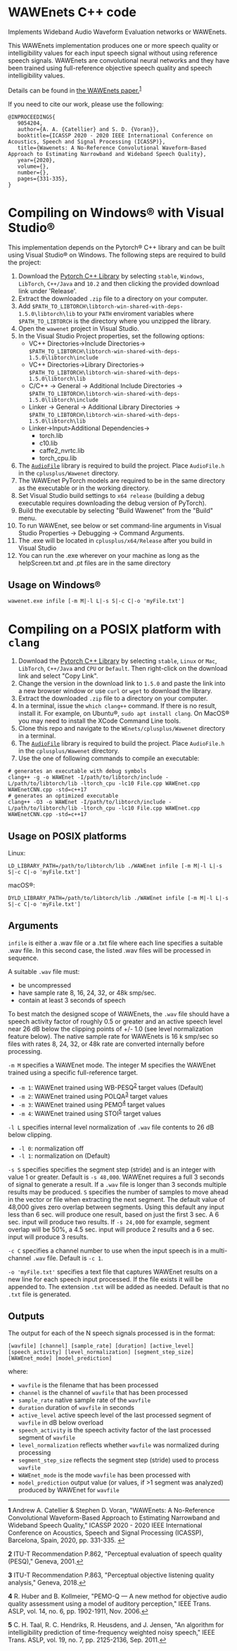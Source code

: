 # WAWEnets C++ code

Implements Wideband Audio Waveform Evaluation networks or WAWEnets.

This WAWEnets implementation produces one or more speech quality or intelligibility values for each input speech signal without using reference speech signals.
WAWEnets are convolutional neural networks and they have been trained using full-reference objective speech quality and speech intelligibility values.

Details can be found in <a href="https://www.its.bldrdoc.gov/publications/3242.aspx" target="_blank">the WAWEnets paper.</a><sup id="wawenets">[1](#f1)</sup>

If you need to cite our work, please use the following:

```
@INPROCEEDINGS{
   9054204,
   author={A. A. {Catellier} and S. D. {Voran}},
   booktitle={ICASSP 2020 - 2020 IEEE International Conference on Acoustics, Speech and Signal Processing (ICASSP)},
   title={Wawenets: A No-Reference Convolutional Waveform-Based Approach to Estimating Narrowband and Wideband Speech Quality},
   year={2020},
   volume={},
   number={},
   pages={331-335},
}
```

[//]: # (TODO: should probably specify a newer libtorch in C++ land.)

# Compiling on Windows® with Visual Studio®

This implementation depends on the Pytorch® C++ library and can be  built using Visual Studio® on Windows. The following steps are required to build the project:

1. Download the [Pytorch C++ Library](https://pytorch.org/get-started/locally/) by selecting `stable`, `Windows`, `LibTorch`, `C++/Java` and `10.2` and then clicking the provided download link under 'Release'.
2. Extract the downloaded `.zip` file to a directory on your computer.
3. Add `$PATH_TO_LIBTORCH\libtorch-win-shared-with-deps-1.5.0\libtorch\lib` to your `PATH` enviroment variables where `$PATH_TO_LIBTORCH` is the directory where you unzipped the library.
4. Open the `wawenet` project in Visual Studio.
5. In the Visual Studio Project properties, set the following options:
    - VC++ Directories->Include Directories-> `$PATH_TO_LIBTORCH\libtorch-win-shared-with-deps-1.5.0\libtorch\include`
    - VC++ Directories->Library Directories-> `$PATH_TO_LIBTORCH\libtorch-win-shared-with-deps-1.5.0\libtorch\lib`
    - C/C++ -> General -> Additional Include Directories -> `$PATH_TO_LIBTORCH\libtorch-win-shared-with-deps-1.5.0\libtorch\include`
    - Linker -> General -> Additional Library Directories -> `$PATH_TO_LIBTORCH\libtorch-win-shared-with-deps-1.5.0\libtorch\lib`
    - Linker->Input>Additional Dependencies->
        - torch.lib
        - c10.lib
        - caffe2_nvrtc.lib
        - torch_cpu.lib
6. The [`AudioFile`](https://github.com/adamstark/AudioFile) library is required to build the project. Place `AudioFile.h` in the `cplusplus/Wawenet` directory.
7. The WAWEnet PyTorch models are required to be in the same directory as the executable or in the working directory.
8. Set Visual Studio build settings to `x64 release` (building a debug executable requires downloading the debug version of PyTorch).
9. Build the executable by selecting "Build Wawenet" from the "Build" menu.
10. To run WAWEnet, see below or set command-line arguments in Visual Studio Properties -> Debugging -> Command Arguments.
11. The .exe will be located in `cplusplus/x64/Release` after you build in Visual Studio
12. You can run the .exe wherever on your machine as long as the helpScreen.txt and .pt files are in the same directory

## Usage on Windows®

```
wawenet.exe infile [-m M|-l L|-s S|-c C|-o 'myFile.txt']
```

# Compiling on a POSIX platform with `clang`

1. Download the [Pytorch C++ Library](https://pytorch.org/get-started/locally/) by selecting `stable`, `Linux` or `Mac`, `LibTorch`, `C++/Java` and `CPU` or `Default`. Then right-click on the download link and select "Copy Link".
2. Change the version in the download link to `1.5.0` and paste the link into a new browser window or use `curl` or `wget` to download the library.
3. Extract the downloaded `.zip` file to a directory on your computer.
4. In a terminal, issue the `which clang++` command. If there is no result, install it. For example, on Ubuntu®, `sudo apt install clang`. On MacOS® you may need to install the XCode Command Line tools.
5. Clone this repo and navigate to the `WEnets/cplusplus/Wawenet` directory in a terminal.
6. The [`AudioFile`](https://github.com/adamstark/AudioFile) library is required to build the project. Place `AudioFile.h` in the `cplusplus/Wawenet` directory.
7. Use the one of following commands to compile an executable:

```shell
# generates an executable with debug symbols
clang++ -g -o WAWEnet -I/path/to/libtorch/include -L/path/to/libtorch/lib -ltorch_cpu -lc10 File.cpp WAWEnet.cpp WAWEnetCNN.cpp -std=c++17
# generates an optimized executable
clang++ -O3 -o WAWEnet -I/path/to/libtorch/include -L/path/to/libtorch/lib -ltorch_cpu -lc10 File.cpp WAWEnet.cpp WAWEnetCNN.cpp -std=c++17
```

## Usage on POSIX platforms

Linux:

```shell
LD_LIBRARY_PATH=/path/to/libtorch/lib ./WAWEnet infile [-m M|-l L|-s S|-c C|-o 'myFile.txt']
```

macOS®:

```shell
DYLD_LIBRARY_PATH=/path/to/libtorch/lib ./WAWEnet infile [-m M|-l L|-s S|-c C|-o 'myFile.txt'] 
```

## Arguments

`infile` is either a .wav file or a .txt file where each line specifies a suitable .wav file. In this second case, the listed .wav files will be processed in sequence.

A suitable `.wav` file must:

- be uncompressed
- have sample rate 8, 16, 24, 32, or 48k smp/sec.
- contain at least 3 seconds of speech


To best match the designed scope of WAWEnets, the `.wav` file should have a speech activity factor of roughly 0.5 or greater and an active speech level near 26 dB below the clipping points of +/- 1.0 (see level normalization feature below). The native sample rate for WAWEnets is 16 k smp/sec so files with rates 8, 24, 32, or 48k rate are converted internally before processing.

`-m M` specifies a WAWEnet mode. The integer M specifies the WAWEnet trained using a specific full-reference target.

- `-m 1`: WAWEnet trained using WB-PESQ<sup id="wbpesq">[2](#f2)</sup> target values (Default)
- `-m 2`: WAWEnet trained using POLQA<sup id="polqa">[3](#f3)</sup> target values
- `-m 3`: WAWEnet trained using PEMO<sup id="pemo">[4](#f4)</sup> target values
- `-m 4`: WAWEnet trained using STOI<sup id="stoi">[5](#f5)</sup> target values

`-l L` specifies internal level normalization of `.wav` file contents to 26 dB below clipping.

- `-l 0`: normalization off
- `-l 1`: normalization on (Default)

`-s S` specifies specifies the segment step (stride) and is an integer with value 1 or greater.  Default is `-s 48,000`. WAWEnet requires a full 3 seconds of signal to generate a result.  If a `.wav` file is longer than 3 seconds multiple results may be produced. `S` specifies the number of samples to move ahead in the vector or file when extracting the next segment. The default value of 48,000 gives zero overlap between segments. Using this default any input less than 6 sec. will produce one result, based on just the first 3 sec. A 6 sec. input will produce two results. If `-s 24,000` for example, segment overlap will be 50%, a 4.5 sec. input will produce 2 results and a 6 sec. input will produce 3 results.

`-c C` specifies a channel number to use when the input speech is in a multi-channel `.wav` file. Default is `-c 1`.

`-o 'myFile.txt'` specifies a text file that captures WAWEnet results on a new line for each speech input processed. If the file exists it will be appended to. The extension `.txt` will be added as needed. Default is that no `.txt` file is generated.

## Outputs

The output for each of the N speech signals processed is in the format:

```
[wavfile] [channel] [sample_rate] [duration] [active_level] [speech_activity] [level_normalization] [segment_step_size] [WAWEnet_mode] [model_prediction]
```

where:

- `wavfile` is the filename that has been processed
- `channel` is the channel of `wavfile` that has been processed
- `sample_rate` native sample rate of the `wavfile`
- `duration` duration of `wavfile` in seconds
- `active_level` active speech level of the last processed segment of `wavfile` in dB below overload
- `speech_activity` is the speech activity factor of the last processed segment of `wavfile`
- `level_normalization` reflects whether `wavfile` was normalized during processing
- `segment_step_size` reflects the segment step (stride) used to process `wavfile`
- `WAWEnet_mode` is the mode `wavfile` has been processed with
- `model_prediction` output value (or values, if >1 segment was analyzed) produced by WAWEnet for `wavfile`

-------------------------------------
<b id="f1">1</b> Andrew A. Catellier & Stephen D. Voran, "WAWEnets: A No-Reference Convolutional Waveform-Based Approach to Estimating Narrowband and Wideband Speech Quality," ICASSP 2020 - 2020 IEEE International Conference on Acoustics, Speech and Signal Processing (ICASSP), Barcelona, Spain, 2020, pp. 331-335. [↩](#wawenets)

<b id="f2">2</b> ITU-T Recommendation P.862, "Perceptual evaluation of speech quality (PESQ)," Geneva, 2001.[↩](#wbqesq)

<b id="f3">3</b> ITU-T Recommendation P.863, "Perceptual objective listening quality analysis," Geneva, 2018.[↩](#polqa)

<b id="f4">4</b> R. Huber and B. Kollmeier, "PEMO-Q — A new method for objective audio quality assessment using a model of auditory perception," IEEE Trans. ASLP, vol. 14, no. 6, pp. 1902-1911, Nov. 2006.[↩](#pemo)

<b id="f5">5</b> C. H. Taal, R. C. Hendriks, R. Heusdens, and J. Jensen, "An algorithm for intelligibility prediction of time-frequency weighted noisy speech," IEEE Trans. ASLP, vol. 19, no. 7, pp. 2125-2136, Sep. 2011.[↩](#stoi)
